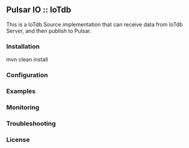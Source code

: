 ## Pulsar IO :: IoTdb

This is a IoTdb Source implementation that can receive data from IoTdb Server, and then publish to Pulsar.

### Installation

mvn clean install

### Configuration

<!-- write instruction of how to configure this connector -->

### Examples

<!-- provide an example of how to use this connector -->

### Monitoring

<!-- provide instructions of how to monitoring this connector if there is any -->

### Troubleshooting

<!-- provide instructions of how to troubleshoot the problems occur to this connector -->

### License

<!-- describe the license of this connector -->
